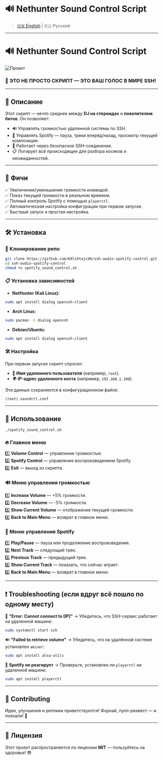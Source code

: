 # 🔊 Nethunter Sound Control Script
> [🇬🇧 English](README.md) | 🇷🇺 Русский

---
# 🔊 Nethunter Sound Control Script

![Проект](https://img.shields.io/badge/🔥%20%F0%9F%8E%A7%20Nethunter%20Sound%20Control%20🔥-SSH-blueviolet?style=for-the-badge)

### 🚨 ЭТО НЕ ПРОСТО СКРИПТ — ЭТО ВАШ ГОЛОС В МИРЕ SSH!

---

## 🎯 Описание

Этот скрипт — нечто среднее между **DJ на стероидах** и **повелителем битов**. Он позволяет:

- 🔊 Управлять громкостью удаленной системы по SSH.
- 🎵 Управлять Spotify — пауза, треки вперёд/назад, просмотр текущей композиции.
- 🔐 Работает через безопасное SSH-соединение.
- 📋 Логирует всё происходящее для разбора косяков и неожиданностей.

---

## 🚀 Фичи
✅ Увеличение/уменьшение громкости командой.  
✅ Показ текущей громкости в реальном времени.  
✅ Полный контроль Spotify с помощью `playerctl`.  
✅ Автоматическая настройка конфигурации при первом запуске.  
✅ Быстрый запуск и простая настройка.  

---

## 🛠️ Установка

### 📂 Клонирование репо
```bash
git clone https://github.com/69lihtajc96/ssh-audio-spotify-control.git
cd ssh-audio-spotify-control
chmod +x spotify_sound_control.sh
```

### 📋 Установка зависимостей
- **NetHunter (Kali Linux):**
```bash
sudo apt install dialog openssh-client
```
- **Arch Linux:**
```bash
sudo pacman -S dialog openssh
```
- **Debian/Ubuntu:**
```bash
sudo apt install dialog openssh-client
```

### 🛠️ Настройка
При первом запуске скрипт спросит:
- 👤 **Имя удаленного пользователя** (например, `root`).
- 🌍 **IP-адрес удаленного хоста** (например, `192.168.1.100`).

Эти данные сохраняются в конфигурационном файле:  
```bash
/root/.soundctl.conf
```

---

## 🎯 Использование
```bash
./spotify_sound_control.sh
```

### 🔥 Главное меню
1️⃣ **Volume Control** — управление громкостью.  
2️⃣ **Spotify Control** — управление воспроизведением Spotify.  
3️⃣ **Exit** — выход из скрипта.  

### 🔊 Меню управления громкостью
1️⃣ **Increase Volume** — +5% громкости.  
2️⃣ **Decrease Volume** — -5% громкости.  
3️⃣ **Show Current Volume** — отображение текущей громкости.  
4️⃣ **Back to Main Menu** — возврат в главное меню.  

### 🎵 Меню управления Spotify
1️⃣ **Play/Pause** — пауза или продолжение воспроизведения.  
2️⃣ **Next Track** — следующий трек.  
3️⃣ **Previous Track** — предыдущий трек.  
4️⃣ **Show Current Track** — показать, что сейчас играет.  
5️⃣ **Back to Main Menu** — возврат в главное меню.  

---

## ❗ Troubleshooting (если вдруг всё пошло по одному месту)

🚫 **"Error: Cannot connect to [IP]"** → Убедитесь, что SSH-сервис работает на удаленной машине:  
```bash
sudo systemctl start ssh
```

🔊 **"Failed to retrieve volume"** → Убедитесь, что на удалённой системе установлен `amixer`:  
```bash
sudo apt install alsa-utils
```

🎵 **Spotify не реагирует** → Проверьте, установлен ли `playerctl` на удаленной машине:  
```bash
sudo apt install playerctl
```

---

## 🤝 Contributing

Идеи, улучшения и реплики приветствуются! Форкай, пулл-реквест — и поехали! 🚀

---

## 📜 Лицензия
Этот проект распространяется по лицензии **MIT** — пользуйтесь на здоровье! 😎

